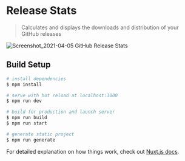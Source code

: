 # Release Stats
> Calculates and displays the downloads and distribution of your GitHub releases

![Screenshot_2021-04-05 GitHub Release Stats](https://user-images.githubusercontent.com/53584487/113553612-aca66e00-9615-11eb-907f-533393bdf8ed.png)


## Build Setup

```bash
# install dependencies
$ npm install

# serve with hot reload at localhost:3000
$ npm run dev

# build for production and launch server
$ npm run build
$ npm run start

# generate static project
$ npm run generate
```

For detailed explanation on how things work, check out [Nuxt.js docs](https://nuxtjs.org).
